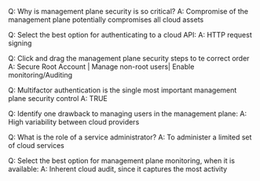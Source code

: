 Q: Why is management plane security is so critical?
A: Compromise of the management plane potentially compromises all cloud assets

Q: Select the best option for authenticating to a cloud API:
A: HTTP request signing

Q: Click and drag the management plane security steps to te correct order
A: Secure Root Account | Manage non-root users| Enable monitoring/Auditing

Q: Multifactor authentication is the single most important management plane security control
A: TRUE

Q: Identify one drawback to managing users in the management plane:
A: High variability between cloud providers

Q: What is the role of a service administrator?
A: To administer a limited set of cloud services

Q: Select the best option for management plane monitoring, when it is available:
A: Inherent cloud audit, since it captures the most activity
